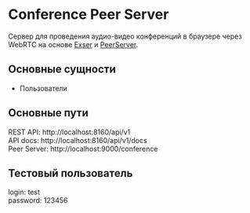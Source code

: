 # Conference Peer Server
Сервер для проведения аудио-видео конференций в браузере через WebRTC на основе [Exser](https://github.com/ylabio/exser) и [PeerServer](https://github.com/peers/peerjs-server).

## Основные сущности
- Пользователи

## Основные пути
REST API: http://localhost:8160/api/v1 <br/>
API docs: http://localhost:8160/api/v1/docs <br/>
Peer Server: http://localhost:9000/conference

## Тестовый пользователь
login: test<br/>
password: 123456
